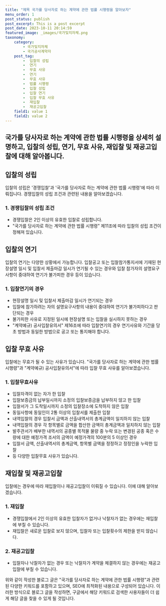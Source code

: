 ```yaml
---
title: "제목 국가를 당사자로 하는 계약에 관한 법률 시행령을 알아보자"
menu_order: 1
post_status: publish
post_excerpt: This is a post excerpt
post_date: 2023-10-11 20:14:59
featured_image: _images/국가및지자체.png
taxonomy:
    category:
        - 국가및지자체
        - 국가공사계약자
    post_tag:
        -  입찰의 성립
        -  연기
        -  무효 사유
        -  연기
        -  무효 사유
        -  법률 시행령
        -  입찰 성립
        -  입찰 연기
        -  입찰 무효 사유
        -  재입찰
        -  재공고입찰
    field1: value 1
    field2: value 2
---
```



##  국가를 당사자로 하는 계약에 관한 법률 시행령을 상세히 설명하고, 입찰의 성립, 연기, 무효 사유, 재입찰 및 재공고입찰에 대해 알아봅니다.

##  입찰의 성립

입찰의 성립은 '경쟁입찰'과 '국가를 당사자로 하는 계약에 관한 법률 시행령'에 따라 이뤄집니다. 경쟁입찰의 성립 조건과 관련된 내용을 알아보겠습니다.

### 1. 경쟁입찰의 성립 조건

- 경쟁입찰은 2인 이상의 유효한 입찰로 성립합니다.
- "국가를 당사자로 하는 계약에 관한 법률 시행령" 제11조에 따라 입찰의 성립 조건이 정해져 있습니다.

##  입찰의 연기

입찰의 연기는 다양한 상황에서 가능합니다. 입찰공고 또는 입찰참가통지서에 기재된 현장설명 일시 및 입찰서 제출마감 일시가 연기될 수 있는 경우와 입찰 참가자의 설명요구사항이 중대하여 연기가 불가피한 경우 등이 있습니다.

### 1. 입찰연기의 경우

- 현장설명 일시 및 입찰서 제출마감 일시가 연기되는 경우
- 입찰에 참가하려는 자의 설명요구사항의 내용이 중대하여 연기가 불가피하다고 판단되는 경우
- 불가피한 사유로 지정된 일시에 현장설명 또는 입찰을 실시하지 못하는 경우
- "계약예규) 공사입찰유의서" 제16조에 따라 입찰연기의 경우 연기사유와 기간을 당초 방법과 동일한 방법으로 공고 또는 통지해야 합니다.

##  입찰 무효 사유

입찰에는 무효가 될 수 있는 사유가 있습니다. "국가를 당사자로 하는 계약에 관한 법률 시행령"과 "계약예규) 공사입찰유의서"에 따라 입찰 무효 사유를 알아보겠습니다.

### 1. 입찰무효사유

- 입찰자격이 없는 자가 한 입찰
- 입찰보증금의 납부일시까지 소정의 입찰보증금을 납부하지 않고 한 입찰
- 입찰서가 그 도착일시까지 소정의 입찰장소에 도착하지 않은 입찰
- 동일사항에 동일인이 2통 이상의 입찰서를 제출한 입찰
- 내역입찰의 경우 입찰서 금액과 산출내역서의 총계금액이 일치하지 않는 입찰
- 내역입찰의 경우 각 항목별로 금액을 합산한 금액이 총계금액과 일치하지 않는 입찰
- 발주관서가 배부한 내역서의 공종별 목적물 물량 중 누락 또는 변경된 공종 혹은 수량에 대한 예정가격 조서의 금액이 예정가격의 100분의 5 이상인 경우
- 입찰서 금액, 산출내역서의 총계금액, 항목별 금액을 정정하고 정정인을 누락한 입찰
- 등 다양한 입찰무효 사유가 있습니다.

##  재입찰 및 재공고입찰

입찰에는 경우에 따라 재입찰이나 재공고입찰이 이뤄질 수 있습니다. 이에 대해 알아보겠습니다.

### 1. 재입찰

- 경쟁입찰에서 2인 이상의 유효한 입찰자가 없거나 낙찰자가 없는 경우에는 재입찰에 부칠 수 있습니다.
- 재입찰은 새로운 입찰로 보지 않으며, 입찰자 또는 입찰횟수의 제한을 받지 않습니다.

### 2. 재공고입찰

- 입찰자나 낙찰자가 없는 경우 또는 낙찰자가 계약을 체결하지 않는 경우에는 재공고입찰에 부칠 수 있습니다.

위와 같이 작성한 블로그 글은 "국가를 당사자로 하는 계약에 관한 법률 시행령"과 관련된 다양한 키워드를 포함하고 있으며, SEO에 최적화된 내용으로 구성되어 있습니다. 이러한 방식으로 블로그 글을 작성하면, 구글에서 해당 키워드로 검색한 사용자들이 더 쉽게 해당 글을 찾을 수 있게 될 것입니다.
